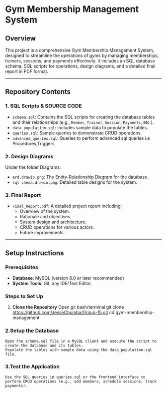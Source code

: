 # Gym Membership Management System

## Overview
This project is a comprehensive Gym Membership Management System, designed to streamline the operations of gyms by managing memberships, trainers, sessions, and payments effectively. It includes an SQL database schema, SQL scripts for operations, design diagrams, and a detailed final report in PDF format.

---

## Repository Contents
### 1. **SQL Scripts & SOURCE CODE**
   - `schema.sql`: Contains the SQL scripts for creating the database tables and their relationships (e.g., `Member`, `Trainer`, `Session`, `Payments`, etc.).
   - `data_population.sql`: Includes sample data to populate the tables.
   - `queries.sql`: Sample queries to demonstrate CRUD operations.
   - `advanced_queries.sql`: Queries to perform advanced sql queries i.e Procedures,Triggers



### 2. **Design Diagrams**
Under the folder Diagrams:
   - `erd.drawio.png`: The Entity-Relationship Diagram for the database.
   - `sql chema.drawio.png`: Detailed table designs for the system.
   

### 3. **Final Report**
   - `Final_Report.pdf`: A detailed project report including:
     - Overview of the system.
     - Rationale and objectives.
     - System design and architecture.
     - CRUD operations for various actors.
     - Future improvements.

---

## Setup Instructions

### Prerequisites
- **Database**: MySQL (version 8.0 or later recommended)
- **System Tools**: Git, any IDE/Text Editor.

### Steps to Set Up
1. **Clone the Repository**
   Open git bash/terminal
   git clone https://github.com/JesseChomba/Group-15.git
   cd gym-membership-management
### 2.**Setup the Database**

    Open the schema.sql file in a MySQL client and execute the script to create the database and its tables.
    Populate the tables with sample data using the data_population.sql file.

### 3.**Test the Application**

    Use the SQL queries in queries.sql or the frontend interface to perform CRUD operations (e.g., add members, schedule sessions, track payments).
